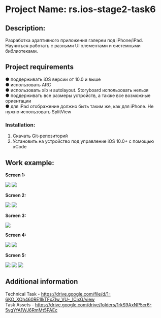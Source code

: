 # Project Name: rs.ios-stage2-task6

## Description:

Разработка адаптивного приложения галереи под iPhone/iPad. <br />
Научиться работать с разными UI элементами и системными библиотеками.

## Project requirements

● поддерживать iOS версии от 10.0 и выше <br />
● использовать ARC <br />
● использовать xib и autolayout. Storyboard использовать нельзя <br />
● поддерживать все размеры устройств, а также все возможные ориентации <br />
● для iPad отображение должно быть таким же, как для iPhone. Не нужно использовать SplitView <br />

### Installation:

1. Скачать Git-репозиторий
2. Установить на устройство под управление iOS 10.0+ с помощью xCode

## Work example:

**Screen 1:**

<img src="images/1_1.png">
<img src="images/1_2.png">

**Screen 2:**

<img src="images/2_1.png">
<img src="images/2_2.png">

**Screen 3:**

<img src="images/3_1.png">

**Screen 4:**

<img src="images/4_1.png">
<img src="images/4_2.png">

**Screen 5:**

<img src="images/5_1.png">
<img src="images/5_2.png">
<img src="images/5_3.png">

## Additional information

Technical Task - https://drive.google.com/file/d/1-6KO_XOh460RE1IkTFxZIw_VU-_ICixG/view <br />
Task Assets - https://drive.google.com/drive/folders/1rkS9AxNP5cr6-5vgYfA1WJ6RmMt5PAEc

